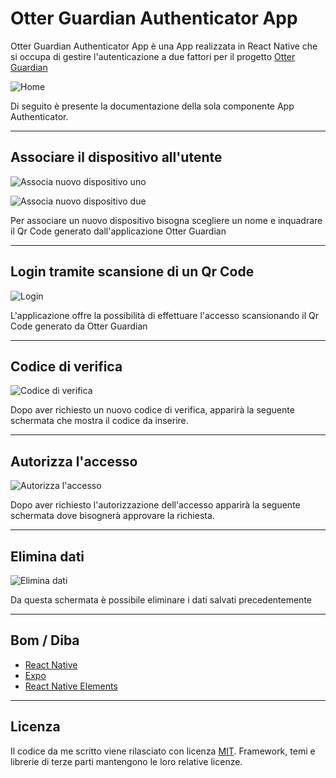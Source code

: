 # Otter Guardian Authenticator App

Otter Guardian Authenticator App è una App realizzata in React Native che si occupa di gestire l'autenticazione a due fattori per il progetto [Otter Guardian](https://github.com/RiccardoRiggi/otter-guardian-fe)

![Home](https://raw.githubusercontent.com/RiccardoRiggi/otter-guardian-authenticator-app/main/screenshots/home.jpg)

Di seguito è presente la documentazione della sola componente App Authenticator.    

---

## Associare il dispositivo all'utente

![Associa nuovo dispositivo uno](https://raw.githubusercontent.com/RiccardoRiggi/otter-guardian-authenticator-app/main/screenshots/aggiungiDispositivoUno.jpg)

![Associa nuovo dispositivo due](https://raw.githubusercontent.com/RiccardoRiggi/otter-guardian-authenticator-app/main/screenshots/aggiungiDispositivoDue.jpg)

Per associare un nuovo dispositivo bisogna scegliere un nome e inquadrare il Qr Code generato dall'applicazione Otter Guardian

--- 

## Login tramite scansione di un Qr Code

![Login](https://raw.githubusercontent.com/RiccardoRiggi/otter-guardian-authenticator-app/main/screenshots/scansionaQrCode.jpg)

L'applicazione offre la possibilità di effettuare l'accesso scansionando il Qr Code generato da Otter Guardian

--- 

## Codice di verifica

![Codice di verifica](https://raw.githubusercontent.com/RiccardoRiggi/otter-guardian-authenticator-app/main/screenshots/codiceSecondoFattore.jpg)

Dopo aver richiesto un nuovo codice di verifica, apparirà la seguente schermata che mostra il codice da inserire.

--- 

## Autorizza l'accesso

![Autorizza l'accesso](https://raw.githubusercontent.com/RiccardoRiggi/otter-guardian-authenticator-app/main/screenshots/autorizzaAccesso.jpg)

Dopo aver richiesto l'autorizzazione dell'accesso apparirà la seguente schermata dove bisognerà approvare la richiesta.

--- 

## Elimina dati

![Elimina dati](https://raw.githubusercontent.com/RiccardoRiggi/otter-guardian-authenticator-app/main/screenshots/eliminaDati.jpg)

Da questa schermata è possibile eliminare i dati salvati precedentemente

--- 

## Bom / Diba

* [React Native](https://reactnative.dev/)
* [Expo](https://expo.dev/)
* [React Native Elements](https://reactnativeelements.com/)

---

## Licenza

Il codice da me scritto viene rilasciato con licenza [MIT](https://github.com/RiccardoRiggi/otter-guardian-authenticator-app/blob/main/LICENSE). Framework, temi e librerie di terze parti mantengono le loro relative licenze. 